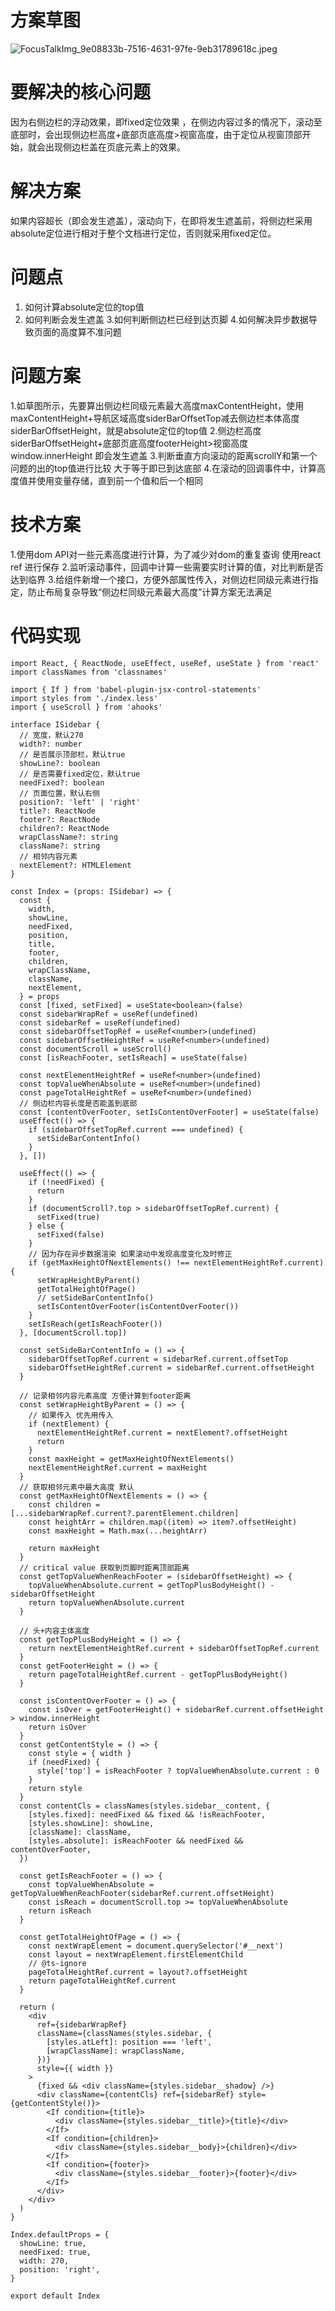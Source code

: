 # 方案草图
![FocusTalkImg_9e08833b-7516-4631-97fe-9eb31789618c.jpeg](https://cdn.nlark.com/yuque/0/2021/jpeg/1512483/1635146152036-bdc807d8-2f32-4549-82a2-d065ae71350c.jpeg#clientId=u4d16be1b-79a4-4&from=drop&id=u7b53bdec&originHeight=3000&originWidth=4000&originalType=binary&ratio=1&rotation=0&showTitle=false&size=2259807&status=done&style=none&taskId=ua7f0cb24-a8c0-49f3-ada6-77f02456ba4&title=)
# 要解决的核心问题
因为右侧边栏的浮动效果，即fixed定位效果 ，在侧边内容过多的情况下，滚动至底部时，会出现侧边栏高度+底部页底高度>视窗高度，由于定位从视窗顶部开始，就会出现侧边栏盖在页底元素上的效果。
# 解决方案
如果内容超长（即会发生遮盖），滚动向下，在即将发生遮盖前，将侧边栏采用absolute定位进行相对于整个文档进行定位，否则就采用fixed定位。
# 问题点
1. 如何计算absolute定位的top值
2. 如何判断会发生遮盖
3.如何判断侧边栏已经到达页脚
4.如何解决异步数据导致页面的高度算不准问题

# 问题方案
1.如草图所示，先要算出侧边栏同级元素最大高度maxContentHeight，使用maxContentHeight+导航区域高度siderBarOffsetTop减去侧边栏本体高度siderBarOffsetHeight，就是absolute定位的top值
2.侧边栏高度siderBarOffsetHeight+底部页底高度footerHeight>视窗高度window.innerHeight 即会发生遮盖
3.判断垂直方向滚动的距离scrollY和第一个问题的出的top值进行比较 大于等于即已到达底部
4.在滚动的回调事件中，计算高度值并使用变量存储，直到前一个值和后一个相同
# 技术方案
1.使用dom API对一些元素高度进行计算，为了减少对dom的重复查询 使用react ref 进行保存
2.监听滚动事件，回调中计算一些需要实时计算的值，对比判断是否达到临界
3.给组件新增一个接口，方便外部属性传入，对侧边栏同级元素进行指定，防止布局复杂导致“侧边栏同级元素最大高度”计算方案无法满足
# 代码实现
```tsx
import React, { ReactNode, useEffect, useRef, useState } from 'react'
import classNames from 'classnames'

import { If } from 'babel-plugin-jsx-control-statements'
import styles from './index.less'
import { useScroll } from 'ahooks'

interface ISidebar {
  // 宽度，默认270
  width?: number
  // 是否展示顶部栏，默认true
  showLine?: boolean
  // 是否需要fixed定位，默认true
  needFixed?: boolean
  // 页面位置，默认右侧
  position?: 'left' | 'right'
  title?: ReactNode
  footer?: ReactNode
  children?: ReactNode
  wrapClassName?: string
  className?: string
  // 相邻内容元素
  nextElement?: HTMLElement
}

const Index = (props: ISidebar) => {
  const {
    width,
    showLine,
    needFixed,
    position,
    title,
    footer,
    children,
    wrapClassName,
    className,
    nextElement,
  } = props
  const [fixed, setFixed] = useState<boolean>(false)
  const sidebarWrapRef = useRef(undefined)
  const sidebarRef = useRef(undefined)
  const sidebarOffsetTopRef = useRef<number>(undefined)
  const sidebarOffsetHeightRef = useRef<number>(undefined)
  const documentScroll = useScroll()
  const [isReachFooter, setIsReach] = useState(false)

  const nextElementHeightRef = useRef<number>(undefined)
  const topValueWhenAbsolute = useRef<number>(undefined)
  const pageTotalHeightRef = useRef<number>(undefined)
  // 侧边栏内容长度是否能盖到底部
  const [contentOverFooter, setIsContentOverFooter] = useState(false)
  useEffect(() => {
    if (sidebarOffsetTopRef.current === undefined) {
      setSideBarContentInfo()
    }
  }, [])

  useEffect(() => {
    if (!needFixed) {
      return
    }
    if (documentScroll?.top > sidebarOffsetTopRef.current) {
      setFixed(true)
    } else {
      setFixed(false)
    }
    // 因为存在异步数据渲染 如果滚动中发现高度变化及时修正
    if (getMaxHeightOfNextElements() !== nextElementHeightRef.current) {
      setWrapHeightByParent()
      getTotalHeightOfPage()
      // setSideBarContentInfo()
      setIsContentOverFooter(isContentOverFooter())
    }
    setIsReach(getIsReachFooter())
  }, [documentScroll.top])

  const setSideBarContentInfo = () => {
    sidebarOffsetTopRef.current = sidebarRef.current.offsetTop
    sidebarOffsetHeightRef.current = sidebarRef.current.offsetHeight
  }

  // 记录相邻内容元素高度 方便计算到footer距离
  const setWrapHeightByParent = () => {
    // 如果传入 优先用传入
    if (nextElement) {
      nextElementHeightRef.current = nextElement?.offsetHeight
      return
    }
    const maxHeight = getMaxHeightOfNextElements()
    nextElementHeightRef.current = maxHeight
  }
  // 获取相邻元素中最大高度 默认
  const getMaxHeightOfNextElements = () => {
    const children = [...sidebarWrapRef.current?.parentElement.children]
    const heightArr = children.map((item) => item?.offsetHeight)
    const maxHeight = Math.max(...heightArr)

    return maxHeight
  }
  // critical value 获取到页脚时距离顶部距离
  const getTopValueWhenReachFooter = (sidebarOffsetHeight) => {
    topValueWhenAbsolute.current = getTopPlusBodyHeight() - sidebarOffsetHeight
    return topValueWhenAbsolute.current
  }

  // 头+内容主体高度
  const getTopPlusBodyHeight = () => {
    return nextElementHeightRef.current + sidebarOffsetTopRef.current
  }
  const getFooterHeight = () => {
    return pageTotalHeightRef.current - getTopPlusBodyHeight()
  }

  const isContentOverFooter = () => {
    const isOver = getFooterHeight() + sidebarRef.current.offsetHeight > window.innerHeight
    return isOver
  }
  const getContentStyle = () => {
    const style = { width }
    if (needFixed) {
      style['top'] = isReachFooter ? topValueWhenAbsolute.current : 0
    }
    return style
  }
  const contentCls = classNames(styles.sidebar__content, {
    [styles.fixed]: needFixed && fixed && !isReachFooter,
    [styles.showLine]: showLine,
    [className]: className,
    [styles.absolute]: isReachFooter && needFixed && contentOverFooter,
  })

  const getIsReachFooter = () => {
    const topValueWhenAbsolute = getTopValueWhenReachFooter(sidebarRef.current.offsetHeight)
    const isReach = documentScroll.top >= topValueWhenAbsolute
    return isReach
  }

  const getTotalHeightOfPage = () => {
    const nextWrapElement = document.querySelector('#__next')
    const layout = nextWrapElement.firstElementChild
    // @ts-ignore
    pageTotalHeightRef.current = layout?.offsetHeight
    return pageTotalHeightRef.current
  }

  return (
    <div
      ref={sidebarWrapRef}
      className={classNames(styles.sidebar, {
        [styles.atLeft]: position === 'left',
        [wrapClassName]: wrapClassName,
      })}
      style={{ width }}
    >
      {fixed && <div className={styles.sidebar__shadow} />}
      <div className={contentCls} ref={sidebarRef} style={getContentStyle()}>
        <If condition={title}>
          <div className={styles.sidebar__title}>{title}</div>
        </If>
        <If condition={children}>
          <div className={styles.sidebar__body}>{children}</div>
        </If>
        <If condition={footer}>
          <div className={styles.sidebar__footer}>{footer}</div>
        </If>
      </div>
    </div>
  )
}

Index.defaultProps = {
  showLine: true,
  needFixed: true,
  width: 270,
  position: 'right',
}

export default Index

```

